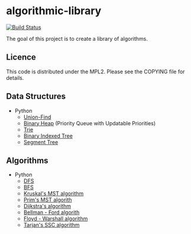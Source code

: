 algorithmic-library
===================

[![Build Status](https://travis-ci.org/aggelgian/algorithmic-library.svg?branch=master)](https://travis-ci.org/aggelgian/algorithmic-library)

The goal of this project is to create a library of algorithms.

Licence
-------

This code is distributed under the MPL2. Please see the COPYING file for details.

Data Structures
---------------

* Python
  * [Union-Find](https://en.wikipedia.org/wiki/Disjoint-set_data_structure)
  * [Binary Heap](https://en.wikipedia.org/wiki/Binary_heap) (Priority Queue with Updatable Priorities)
  * [Trie](https://en.wikipedia.org/?title=Trie)
  * [Binary Indexed Tree](https://www.topcoder.com/community/data-science/data-science-tutorials/binary-indexed-trees/)
  * [Segment Tree](https://en.wikipedia.org/wiki/Segment_tree)

Algorithms
----------

* Python
  * [DFS](https://en.wikipedia.org/wiki/Depth-first_search)
  * [BFS](https://en.wikipedia.org/wiki/Breadth-first_search)
  * [Kruskal's MST algorithm](https://en.wikipedia.org/wiki/Kruskal's_algorithm)
  * [Prim's MST algorith](https://en.wikipedia.org/wiki/Prim's_algorithm)
  * [Dijkstra's algorithm](https://en.wikipedia.org/wiki/Dijkstra's_algorithm)
  * [Bellman - Ford algorith](https://en.wikipedia.org/wiki/Bellman%E2%80%93Ford_algorithm)
  * [Floyd - Warshall algorithm](https://en.wikipedia.org/wiki/Floyd%E2%80%93Warshall_algorithm)
  * [Tarjan's SSC algorithm](https://en.wikipedia.org/wiki/Tarjan's_strongly_connected_components_algorithm)
